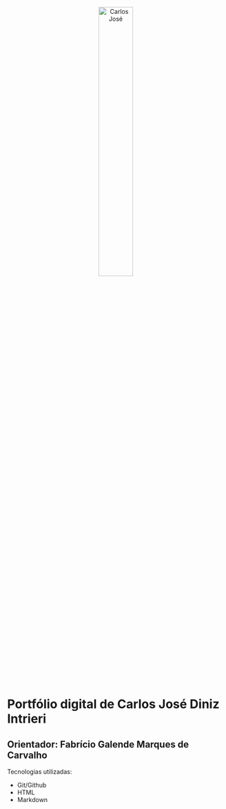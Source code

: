    <p align="center">
    <img src="mgt/img-carlos.jpg" alt="Carlos José" width=40%>
   </p>
    <h1>Portfólio digital de Carlos José Diniz Intrieri</h1>
    <h2>Orientador: Fabrício Galende Marques de Carvalho</h2>
    <div>Tecnologias utilizadas:
    <ul>
        <li>Git/Github</li>
        <li>HTML</li>
        <li>Markdown</li>
